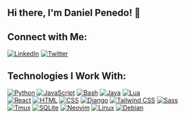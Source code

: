 ## Hi there, I'm Daniel Penedo! 👋

## Connect with Me:
[![LinkedIn](https://img.shields.io/badge/LinkedIn-Daniel_Penedo-0077B5?style=for-the-badge&logo=linkedin&logoColor=white&labelColor=101010)](https://www.linkedin.com/in/daniel-penedo-lazaro/)
[![Twitter](https://img.shields.io/badge/Twitter-d_Penedo_-1DA1F2?style=for-the-badge&logo=twitter&logoColor=white&labelColor=101010)](https://twitter.com/d_Penedo_)

## Technologies I Work With:
[![Python](https://img.shields.io/badge/Python-yellow?style=for-the-badge&logo=python&logoColor=white&labelColor=101010)]()
[![JavaScript](https://img.shields.io/badge/JavaScript-F7DF1E?style=for-the-badge&logo=javascript&logoColor=white&labelColor=101010)]()
[![Bash](https://img.shields.io/badge/GNU%20Bash-4EAA25?style=for-the-badge&logo=GNU%20Bash&logoColor=white)]()
[![Java](https://img.shields.io/badge/Java-007396?style=for-the-badge&logo=java&logoColor=white&labelColor=101010)]()
[![Lua](https://img.shields.io/badge/Lua-2C2D72?style=for-the-badge&logo=lua&logoColor=white)]()
</br>
[![React](https://img.shields.io/badge/React-20232A?style=for-the-badge&logo=react&logoColor=61DAFB)]()
[![HTML](https://img.shields.io/badge/HTML-239120?style=for-the-badge&logo=html5&logoColor=white)]()
[![CSS](https://img.shields.io/badge/CSS-239120?&style=for-the-badge&logo=css3&logoColor=white)]()
[![Django](https://img.shields.io/badge/Django-092E20?style=for-the-badge&logo=django&logoColor=white)]()
[![Tailwind CSS](https://img.shields.io/badge/Tailwind_CSS-38B2AC?style=for-the-badge&logo=tailwind-css&logoColor=white)]()
[![Sass](https://img.shields.io/badge/Sass-CC6699?style=for-the-badge&logo=sass&logoColor=white)]()
</br>
[![Tmux](https://img.shields.io/badge/tmux-1BB91F?style=for-the-badge&logo=tmux&logoColor=white)]()
[![SQLite](https://img.shields.io/badge/SQLite-07405E?style=for-the-badge&logo=sqlite&logoColor=white)]()
[![Neovim](https://img.shields.io/badge/NeoVim-%2357A143.svg?&style=for-the-badge&logo=neovim&logoColor=white)]()
[![Linux](https://img.shields.io/badge/Linux-FCC624?style=for-the-badge&logo=linux&logoColor=black)]()
[![Debian](https://img.shields.io/badge/Debian-A81D33?style=for-the-badge&logo=debian&logoColor=white)]()





<!--
**dPenedo/dPenedo** is a ✨ _special_ ✨ repository because its `README.md` (this file) appears on your GitHub profile.

Here are some ideas to get you started:

- 🔭 I’m currently working on ...
- 🌱 I’m currently learning ...
- 👯 I’m looking to collaborate on ...
- 🤔 I’m looking for help with ...
- 💬 Ask me about ...
- 📫 How to reach me: ...
- 😄 Pronouns: ...
- ⚡ Fun fact: ...
-->
